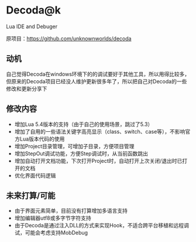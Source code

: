# Decoda@k
Lua IDE and Debuger

原项目：https://github.com/unknownworlds/decoda

## 动机
自己觉得Decoda在windows环境下的的调试要好于其他工具，所以用得比较多，但原来的Decoda项目已经没人维护更新很多年了，所以把自己对Decoda的一些修改和更新分享下

## 修改内容
* 增加Lua 5.4版本的支持（由于自己的使用场景，跳过了5.3）
* 增加了自用的一些语法关键字高亮显示（class、switch、case等），不影响官方Lua版本代码的使用
* 增加Project目录管理，可增加子目录，方便项目管理
* 增加StepOut调试功能，方便Step调试时，从当前函数跳出
* 增加自动打开文档功能，下次打开Project时，自动打开上次关闭/退出时已打开的文档
* 优化界面代码逻辑

## 未来打算/可能
* 由于界面元素简单，目前没有打算增加多语言支持
* 增加编辑器utf8或多字节字符支持
* 由于Decoda是通过注入DLL的方式来实现Hook，不适合跨平台移植和远程调试，可能会考虑支持MobDebug

#